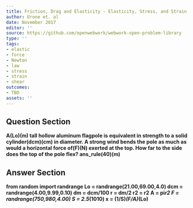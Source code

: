 ```yaml
---
title: Friction, Drag and Elasticity - Elasticity, Stress, and Strain
author: Urone et. al
date: November 2017
editor: ''
source: https://github.com/openwebwork/webwork-open-problem-library
type: ''
tags:
- elastic
- force
- Newton
- law
- stress
- strain
- shear
outcomes:
- TBD
assets: ''
---
```


## Question Section 

<b>
A(Lo)(m) tall hollow aluminum flagpole is equivalent in strength to a solid cylinder(dcm)(cm) in diameter. A strong wind bends the pole as much as would a horizontal force of(F)(N) exerted at the top. How far to the side does the top of the pole flex?
ans_rule(40)(m)



## Answer Section

from random import randrange
Lo = randrange(21.00,69.00,4.0)
dcm = randrange(4.00,9.99,0.10)
dm = dcm/100
r = dm/2
r2 = r**2
A = pi*r2
F = randrange(750,980,4.00)
S = 2.5*(10**10)
x = (1/S)*(F/A)*(Lo)